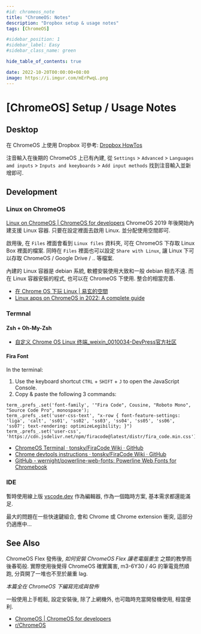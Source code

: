```yaml
---
#id: chromeos_note
title: "ChromeOS: Notes"
description: "Dropbox setup & usage notes"
tags: [ChromeOS]

#sidebar_position: 1
#sidebar_label: Easy
#sidebar_class_name: green

hide_table_of_contents: true

date: 2022-10-20T00:00:00+08:00
image: https://i.imgur.com/mErPwqL.png
---
```


[ChromeOS] Setup / Usage Notes
==============================

Desktop
-------

在 ChromeOS 上使用 Dropbox 可參考: [Dropbox HowTos](./chromeos_dropbox.md)

注音輸入在後期的 ChromeOS 上已有內建, 
從 `Settings` > `Advanced` > `Languages amd inputs` > `Inputs and keeyboards` > `Add input methods` 
找到注音輸入並新增即可.


Development
-----------

### Linux on ChromeOS ###

[Linux on ChromeOS | ChromeOS for developers](https://chromeos.dev/en/linux)
ChromeOS 2019 年後開始內建支援 Linux 容器. 
只要在設定裡面去啟用 Linux. 並分配使用空間即可.

啟用後, 在 `Files` 裡面會看到 `Linux files` 資料夾, 可在 ChromeOS 下存取 Linux Box 裡面的檔案.
同時在 `Files` 裡面也可以設定 `Share with Linux`, 讓 Linux 下可以存取 ChromeOS / Google Drive / .. 等檔案.

內建的 Linux 容器是 debian 系統, 軟體安裝使用大致和一般 debian 相去不遠.
而在 Linux 容器安裝的程式, 也可以在 ChromeOS 下使用. 整合的相當完善.

- [在 Chrome OS 下玩 Linux | 易玄的空間](http://eshensh.net/blog/2020-10-13_00-20)
- [Linux apps on ChromeOS in 2022: A complete guide](https://www.xda-developers.com/linux-apps-chrome-os/)


### Termnal ###

#### Zsh + Oh-My-Zsh ####

- [自定义 Chrome OS Linux 终端_weixin_0010034-DevPress官方社区](https://devpress.csdn.net/linux/62ed087689d9027116a11cba.html)

#### Fira Font ####

In the terminal:

1. Use the keyboard shortcut `CTRL` + `SHIFT` + `J` to open the JavaScript Console.
2. Copy & paste the following 3 commands:

```
term_.prefs_.set('font-family', '"Fira Code", Cousine, "Roboto Mono", "Source Code Pro", monospace');
term_.prefs_.set('user-css-text', "x-row { font-feature-settings: 'liga', 'calt', 'ss01', 'ss02', 'ss03', 'ss04', 'ss05', 'ss06', 'ss07'; text-rendering: optimizeLegibility; }")
term_.prefs_.set('user-css', 'https://cdn.jsdelivr.net/npm/firacode@latest/distr/fira_code.min.css')
```

- [ChromeOS Terminal · tonsky/FiraCode Wiki · GitHub](https://github.com/tonsky/FiraCode/wiki/ChromeOS-Terminal)
- [Chrome devtools instructions · tonsky/FiraCode Wiki · GitHub](https://github.com/tonsky/FiraCode/wiki/Chrome-devtools-instructions)
- [GitHub - wernight/powerline-web-fonts: Powerline Web Fonts for Chromebook](https://github.com/wernight/powerline-web-fonts)


### IDE ###

暫時使用線上版 [vscode.dev](https://vscode.dev/) 作為編輯器, 
作為一個臨時方案, 基本需求都還能滿足.

最大的問題在一些快速鍵組合, 會和 Chrome 或 Chrome extension 衝突,
這部分仍適應中...



See Also
--------

ChromeOS Flex 發佈後, _如何安裝 ChromeOS Flex 讓老電腦重生_ 之類的教學雨後春筍般.
實際使用後覺得 ChromeOS 確實厲害, m3-6Y30 / 4G 的筆電竟然順跑, 分頁開了一堆也不至於嚴重 lag.

_本篇全在 ChromeOS 下編寫完成與發佈_

一般使用上手輕鬆, 設定安裝後, 除了上網機外, 也可臨時充當開發機使用, 相當便利.


- [ChromeOS | ChromeOS for developers](https://chromeos.dev/)
- [r/ChromeOS](https://www.reddit.com/r/chromeos/)
